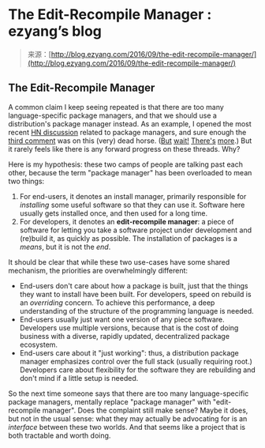 <!--yml
category: 未分类
date: 2024-07-01 18:17:05
-->

# The Edit-Recompile Manager : ezyang’s blog

> 来源：[http://blog.ezyang.com/2016/09/the-edit-recompile-manager/](http://blog.ezyang.com/2016/09/the-edit-recompile-manager/)

## The Edit-Recompile Manager

A common claim I keep seeing repeated is that there are too many language-specific package managers, and that we should use a distribution's package manager instead. As an example, I opened the most recent [HN discussion](https://news.ycombinator.com/item?id=12187888) related to package managers, and sure enough the [third comment](https://news.ycombinator.com/item?id=12189483) was on this (very) dead horse. ([But](https://news.ycombinator.com/item?id=12026745) [wait!](https://news.ycombinator.com/item?id=11469315) [There's](https://news.ycombinator.com/item?id=11088125) [more](https://news.ycombinator.com/item?id=10662927).) But it rarely feels like there is any forward progress on these threads. Why?

Here is my hypothesis: these two camps of people are talking past each other, because the term "package manager" has been overloaded to mean two things:

1.  For end-users, it denotes an install manager, primarily responsible for *installing* some useful software so that they can use it. Software here usually gets installed once, and then used for a long time.
2.  For developers, it denotes an **edit-recompile manager**: a piece of software for letting you take a software project under development and (re)build it, as quickly as possible. The installation of packages is a *means*, but it is not the *end*.

It should be clear that while these two use-cases have some shared mechanism, the priorities are overwhelmingly different:

*   End-users don't care about how a package is built, just that the things they want to install have been built. For developers, speed on rebuild is an *overriding* concern. To achieve this performance, a deep understanding of the structure of the programming language is needed.
*   End-users usually just want one version of any piece software. Developers use multiple versions, because that is the cost of doing business with a diverse, rapidly updated, decentralized package ecosystem.
*   End-users care about it "just working": thus, a distribution package manager emphasizes control over the full stack (usually requiring root.) Developers care about flexibility for the software they are rebuilding and don't mind if a little setup is needed.

So the next time someone says that there are too many language-specific package managers, mentally replace "package manager" with "edit-recompile manager". Does the complaint still make sense? Maybe it does, but not in the usual sense: what they may actually be advocating for is an *interface* between these two worlds. And that seems like a project that is both tractable and worth doing.